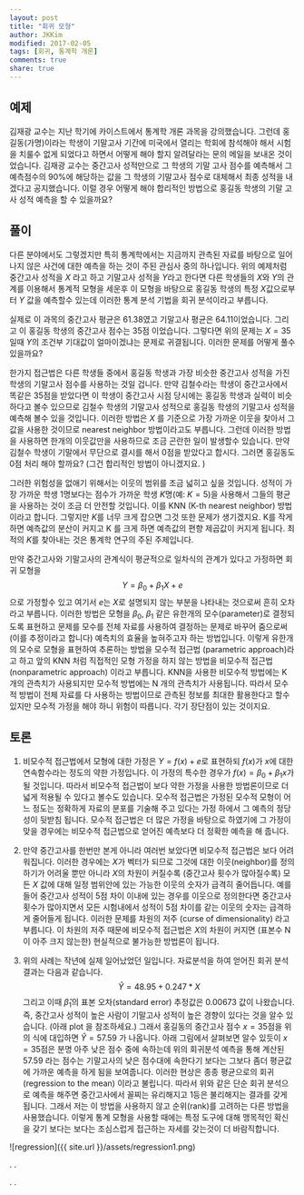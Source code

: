 ```yaml
---
layout: post 
title: "회귀 모형"
author: JKKim
modified: 2017-02-05
tags: [회귀, 통계학 개론]
comments: true
share: true
---
```


## 예제 

김재광 교수는 지난 학기에 카이스트에서 통계학 개론 과목을 강의했습니다. 그런데 홍길동(가명)이라는 학생이 기말고사 기간에 미국에서 열리는 학회에 참석해야 해서 시험을 치룰수 없게 되었다고 하면서 어떻게 해야 할지 알려달라는 문의 메일을 보내온 것이었습니다. 김재광 교수는 중간고사 성적만으로 그 학생의 기말 고사 점수를 예측해서 그 예측점수의 90%에 해당하는 값을 그 학생의 기말고사 점수로 대체해서 최종 성적을 내겠다고 공지했습니다. 이럴 경우 어떻게 해야 합리적인 방법으로 홍길동 학생의 기말 고사 성적  예측을 할 수 있을까요? 





## 풀이

다른 분야에서도 그렇겠지만 특히 통계학에서는 지금까지 관측된 자료를 바탕으로 일어나지 않은 사건에 대한 예측을 하는 것이 주된 관심사 중의 하나입니다. 위의 예제처럼 중간고사 성적을 $X$ 라고 하고 기말고사 성적을 $Y$라고 한다면 다른 학생들의 $X$와 $Y$의 관계를 이용해서 통계적 모형을 세운후 이 모형을 바탕으로 홍길동 학생의 특정 $X$값으로부터 $Y$ 값을 예측할수 있는데 이러한 통계 분석 기법을 회귀 분석이라고 부릅니다. 

실제로 이 과목의 중간고사 평균은 $61.38$였고 기말고사 평균은 $64.11$이었습니다. 그리고 이 홍길동 학생의 중간고사 점수는 35점 이었습니다. 그렇다면 위의 문제는 $X=35$일때 $Y$의 조건부 기대값이 얼마이겠냐는 문제로 귀결됩니다. 이러한 문제를 어떻게 풀수 있을까요? 

한가지 접근법은 다른 학생들 중에서 홍길동 학생과 가장 비슷한 중간고사 성적을 가진 학생의 기말고사 점수를 사용하는 것일 겁니다. 만약 김철수라는 학생이  중간고사에서 똑같은 $35$점을 받았다면 이 학생이 중간고사 시점 당시에는 홍길동 학생과 실력이 비슷하다고 볼수 있으므로 김철수 학생의 기말고사 성적으로 홍길동 학생의 기말고사 성적을 예측해 볼수 있을 것입니다. 이러한 방법은 $X$ 를 기준으로 가장 가까운 이웃을 찾아서 그 값을 사용한 것이므로  nearest neighbor 방법이라고도 부릅니다. 그런데 이러한 방법을 사용하면 한개의 이웃값만을 사용하므로 조금 곤란한 일이 발생할수 있습니다. 만약 김철수 학생이 기말에서 무단으로 결시를 해서 0점을 받았다고  합시다. 그러면 홍길동도 0점 처리 해야 할까요? (그건 합리적인 방법이 아니겠지요. ) 

그러한 위험성을 없애기 위해서는 이웃의 범위를 조금 넓히고 싶을 것입니다. 성적이 가장 가까운 학생 1명보다는 점수가 가까운 학생 $K$명(예: $K=5$)을 사용해서 그들의 평균을 사용하는 것이 조금 더 안전할 것입니다. 이를 KNN (K-th nearest neighbor) 방법이라고 합니다. 그렇지만 $K$를 너무 크게 잡으면 그것 또한 문제가 생기겠지요. K를 작게 하면 예측값의 분산이 커지고 K 를 크게 하면 예측값의 편향 제곱값이 커지게 됩니다. 최적의 $K$를 찾아내는 것은 통계학 연구의 주된 주제입니다. 

만약 중간고사와 기말고사의 관계식이 평균적으로 일차식의 관계가 있다고 가정하면 회귀 모형을 
$$ Y = \beta_0 + \beta_1 X + e $$
으로 가정할수 있고 여기서 $e$는 $X$로 설명되지 않는 부분을 나타내는 것으로써 흔히 오차라고 부릅니다. 이러한 방법은 모형을 $\beta_0$, $\beta_1$ 같은 유한개의 모수(parameter)로 결정되도록  표현하고 문제를  모수를 전체 자료를 사용하여 결정하는 문제로 바꾸어 줌으로써 (이를 추정이라고 합니다) 예측치의 효율을 높혀주고자 하는 방법입니다. 이렇게 유한개의 모수로 모형을 표현하여 추론하는 방법을 모수적 접근법 (parametric approach)라고 하고 앞의 KNN 처럼 직접적인 모형 가정을 하지 않는 방법을 비모수적 접근법 (nonparametric approach) 이라고 부릅니다. KNN을 사용한 비모수적 방법에는 K 개의 관측치가 사용되지만 모수적 방법에는 N 개의 관측치가 사용됩니다. 따라서 모수적 방법이 전체 자료를 다 사용하는 방법이므로 관측된 정보를 최대한 활용한다고 할수 있지만 모수적 가정을 해야 하니 위험이 따릅니다. 각기 장단점이 있는 것이지요. 









## 토론

1. 비모수적 접근법에서 모형에 대한 가정은 $Y=f(x)+ e$로 표현하되 $f(x)$가 $x$에 대한 연속함수라는 정도의 약한 가정입니다. 이 가정의 특수한 경우가 $f(x)=\beta_0+ \beta_1 x$가 될 것입니다. 따라서 비모수적 접근법이 보다 약한 가정을 사용한 방법론이므로 더 넓게 적용될 수 있다고 볼수도 있습니다. 모수적 접근법은 가정된 모수적 모형이 어느 정도는 정확하게 자료의 분포를 기술해 주고 있다는 가정 하에서 그 예측의 정당성이 뒷받침 됩니다. 모수적 접근법은 더 많은 가정을 바탕으로 하였기에 그 가정이 맞을 경우에는 비모수적 접근법으로 얻어진 예측보다 더 정확한 예측을 해 줍니다. 



2. 만약 중간고사를 한번만 본게 아니라 여러번 보았다면 비모수적 접근법은 보다 어려워집니다. 이러한 경우에는 $X$가 벡터가 되므로 그것에 대한 이웃(neighbor)를 정의하기가 어려울 뿐만 아니라 $X$의 차원이 커질수록 
(중간고사 횟수가 많아질수록) 모든 $X$ 값에 대해 일정 범위안에 있는 가능한 이웃의 숫자가 급격히 줄어듭니다. 예를 들어 중간고사 성적이 5점 차이 이내에 있는 경우를 이웃으로 정의한다면 중간고사 횟수가 많아지면서 모든 시험내에서 성적이 5점 차이를 같는 이웃의 숫자는 급격하게 줄어들게 됩니다. 이러한 문제를 차원의 저주 (curse of dimensionality) 라고 부릅니다. 이 차원의 저주 때문에 비모수적 접근법은 $X$의 차원이 커지면 (표본수 N 이 아주 크지 않는한) 현실적으로 불가능한 방법론이 됩니다. 




3. 위의 사례는 작년에 실제 일어났었던 일입니다. 자료분석을 하여 얻어진 회귀 분석 결과는 다음과 같습니다. 
$$ \hat{Y} = 48.95 + 0.247 * X$$
그리고 이때 $\hat{\beta}_1$의 표본 오차(standard error) 추정값은 0.00673 값이 나왔습니다. 즉, 중간고사 성적이 높은 사람이 기말고사 성적이 높은 경향이 있다는 것을 알수 있습니다. (아래 plot 을 참조하세요.)  그래서 홍길동의 중간고사 점수 $x=35$점을 위의 식에 대입하면 $\hat{Y}=57.59$ 가 나옵니다. 아래 그림에서 살펴보면 알수 있듯이 $x=35$점은 분명 아주 낮은 점수 중에 속하는데 위의 회귀분석 예측을 통해 계산된 57.59 라는 점수는 기말고사의 낮은 점수대에 속한다기 보다는 그보다 좀더 평균값에 가까운 예측을 하게 됨을 보여줍니다. 이러한 현상은 종종 평균으로의 회귀(regression to the mean) 이라고 불립니다. 따라서 위와 같은 단순 회귀 분석으로 예측을 해주면 중간고사에서 꼴찌는 유리해지고 1등은 불리해지는 결과를 갖게 됩니다. 그래서 저는 이 방법을 사용하지 않고 순위(rank)를 고려하는 다른 방법을 사용했습니다. 이렇게 통계 모형을 사용할 때에는 특정 도구에 대해 맹목적인 확신을 갖기 보다는 보다는  조심스럽게 접근하는 자세를 갖는것이 더 바람직합니다. 



![regression]({{ site.url }}/assets/regression1.png)


.
.





.
.







